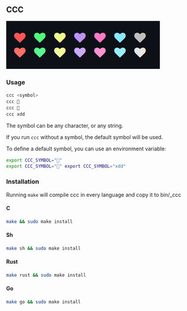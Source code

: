 ## CCC

![](./palette.png)

### Usage

```zsh
ccc <symbol>
ccc 🤠
ccc 
ccc xdd
```

The symbol can be any character, or any string.

If you run `ccc` without a symbol, the default symbol will be used.

To define a default symbol, you can use an environment variable:

```zsh
export CCC_SYMBOL="🤠"
export CCC_SYMBOL="" export CCC_SYMBOL="xdd"
```

### Installation

Running `make` will compile ccc in every language and copy it to bin/<lang>_ccc


#### C
```zsh
make && sudo make install
```

#### Sh
```zsh
make sh && sudo make install
```

#### Rust
```zsh
make rust && sudo make install
```
#### Go
```zsh
make go && sudo make install
```
